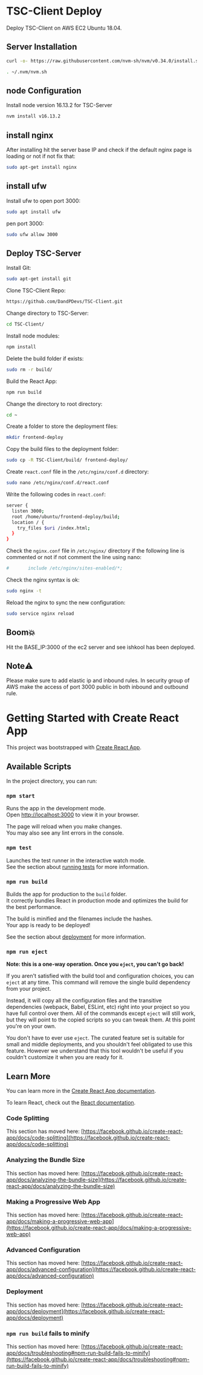 # TSC-Client Deploy

Deploy TSC-Client on AWS EC2 Ubuntu 18.04.

## Server Installation

```bash
curl -o- https://raw.githubusercontent.com/nvm-sh/nvm/v0.34.0/install.sh | bash
```
```bash
. ~/.nvm/nvm.sh
```

## node Configuration

Install node version 16.13.2 for TSC-Server

```bash
nvm install v16.13.2
```
## install nginx

After installing hit the server base IP and check if the default nginx page is loading or not if not fix that:
```bash
sudo apt-get install nginx
```
## install ufw
Install ufw to open port 3000:
```bash
sudo apt install ufw
```
pen port 3000:
```bash
sudo ufw allow 3000
```


## Deploy TSC-Server

Install Git:

```bash
sudo apt-get install git
```
Clone TSC-Client Repo:

```bash
https://github.com/DandPDevs/TSC-Client.git
```
Change directory to TSC-Server:

```bash
cd TSC-Client/
```
Install node modules:

```bash
npm install
```
Delete the build folder if exists:

```bash
sudo rm -r build/
```
Build the React App:

```bash
npm run build
```
Change the directory to root directory:

```bash
cd ~
```
Create a folder to store the deployment files:

```bash
mkdir frontend-deploy
```
Copy the build files to the deployment folder:

```bash
sudo cp -R TSC-Client/build/ frontend-deploy/
```
Create ```react.conf``` file in the ```/etc/nginx/conf.d``` directory:

```bash
sudo nano /etc/nginx/conf.d/react.conf
```
Write the following codes in ```react.conf```:

```bash
server {
  listen 3000;
  root /home/ubuntu/frontend-deploy/build;
  location / {
    try_files $uri /index.html;
  }
}
```

Check the ```nginx.conf``` file in ```/etc/nginx/``` directory if the following line is commented or not if not comment the line using nano:

```bash
#       include /etc/nginx/sites-enabled/*;
```
Check the nginx syntax is ok:

```bash
sudo nginx -t
```
Reload the nginx to sync the new configuration:

```bash
sudo service nginx reload
```


## Boom💥
Hit the BASE_IP:3000 of the ec2 server and see ishkool has been deployed.
## Note⚠️


Please make sure to add elastic ip and inbound rules.
In security group of AWS make the access of port 3000 public in both inbound and outbound rule.

# Getting Started with Create React App

This project was bootstrapped with [Create React App](https://github.com/facebook/create-react-app).

## Available Scripts

In the project directory, you can run:

### `npm start`

Runs the app in the development mode.\
Open [http://localhost:3000](http://localhost:3000) to view it in your browser.

The page will reload when you make changes.\
You may also see any lint errors in the console.

### `npm test`

Launches the test runner in the interactive watch mode.\
See the section about [running tests](https://facebook.github.io/create-react-app/docs/running-tests) for more information.

### `npm run build`

Builds the app for production to the `build` folder.\
It correctly bundles React in production mode and optimizes the build for the best performance.

The build is minified and the filenames include the hashes.\
Your app is ready to be deployed!

See the section about [deployment](https://facebook.github.io/create-react-app/docs/deployment) for more information.

### `npm run eject`

**Note: this is a one-way operation. Once you `eject`, you can't go back!**

If you aren't satisfied with the build tool and configuration choices, you can `eject` at any time. This command will remove the single build dependency from your project.

Instead, it will copy all the configuration files and the transitive dependencies (webpack, Babel, ESLint, etc) right into your project so you have full control over them. All of the commands except `eject` will still work, but they will point to the copied scripts so you can tweak them. At this point you're on your own.

You don't have to ever use `eject`. The curated feature set is suitable for small and middle deployments, and you shouldn't feel obligated to use this feature. However we understand that this tool wouldn't be useful if you couldn't customize it when you are ready for it.

## Learn More

You can learn more in the [Create React App documentation](https://facebook.github.io/create-react-app/docs/getting-started).

To learn React, check out the [React documentation](https://reactjs.org/).

### Code Splitting

This section has moved here: [https://facebook.github.io/create-react-app/docs/code-splitting](https://facebook.github.io/create-react-app/docs/code-splitting)

### Analyzing the Bundle Size

This section has moved here: [https://facebook.github.io/create-react-app/docs/analyzing-the-bundle-size](https://facebook.github.io/create-react-app/docs/analyzing-the-bundle-size)

### Making a Progressive Web App

This section has moved here: [https://facebook.github.io/create-react-app/docs/making-a-progressive-web-app](https://facebook.github.io/create-react-app/docs/making-a-progressive-web-app)

### Advanced Configuration

This section has moved here: [https://facebook.github.io/create-react-app/docs/advanced-configuration](https://facebook.github.io/create-react-app/docs/advanced-configuration)

### Deployment

This section has moved here: [https://facebook.github.io/create-react-app/docs/deployment](https://facebook.github.io/create-react-app/docs/deployment)

### `npm run build` fails to minify

This section has moved here: [https://facebook.github.io/create-react-app/docs/troubleshooting#npm-run-build-fails-to-minify](https://facebook.github.io/create-react-app/docs/troubleshooting#npm-run-build-fails-to-minify)
